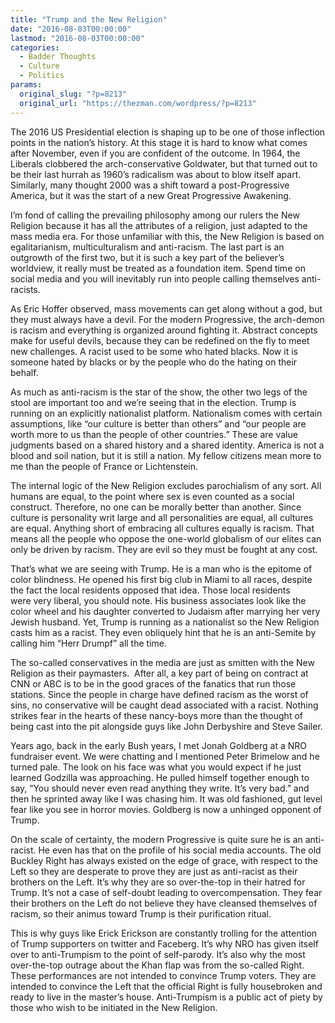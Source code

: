 ```yaml
---
title: "Trump and the New Religion"
date: "2016-08-03T00:00:00"
lastmod: "2016-08-03T00:00:00"
categories:
  - Badder Thoughts
  - Culture
  - Politics
params:
  original_slug: "?p=8213"
  original_url: "https://thezman.com/wordpress/?p=8213"
---
```


The 2016 US Presidential election is shaping up to be one of those
inflection points in the nation’s history. At this stage it is hard to
know what comes after November, even if you are confident of the
outcome. In 1964, the Liberals clobbered the arch-conservative
Goldwater, but that turned out to be their last hurrah as 1960’s
radicalism was about to blow itself apart. Similarly, many thought 2000
was a shift toward a post-Progressive America, but it was the start of a
new Great Progressive Awakening.

I’m fond of calling the prevailing philosophy among our rulers the New
Religion because it has all the attributes of a religion, just adapted
to the mass media era. For those unfamiliar with this, the New Religion
is based on egalitarianism, multiculturalism and anti-racism. The last
part is an outgrowth of the first two, but it is such a key part of the
believer’s worldview, it really must be treated as a foundation item.
Spend time on social media and you will inevitably run into people
calling themselves anti-racists.

As Eric Hoffer observed, mass movements can get along without a god, but
they must always have a devil. For the modern Progressive, the
arch-demon is racism and everything is organized around fighting it.
Abstract concepts make for useful devils, because they can be redefined
on the fly to meet new challenges. A racist used to be some who hated
blacks. Now it is someone hated by blacks or by the people who do the
hating on their behalf.

As much as anti-racism is the star of the show, the other two legs of
the stool are important too and we’re seeing that in the election. Trump
is running on an explicitly nationalist platform. Nationalism comes with
certain assumptions, like “our culture is better than others” and “our
people are worth more to us than the people of other countries.” These
are value judgments based on a shared history and a shared
identity. America is not a blood and soil nation, but it is still a
nation. My fellow citizens mean more to me than the people of France or
Lichtenstein.

The internal logic of the New Religion excludes parochialism of any
sort. All humans are equal, to the point where sex is even counted as a
social construct. Therefore, no one can be morally better than another.
Since culture is personality writ large and all personalities are equal,
all cultures are equal. Anything short of embracing all cultures equally
is racism. That means all the people who oppose the one-world globalism
of our elites can only be driven by racism. They are evil so they must
be fought at any cost.

That’s what we are seeing with Trump. He is a man who is the epitome of
color blindness. He opened his first big club in Miami to all races,
despite the fact the local residents opposed that idea. Those local
residents were very liberal, you should note. His business associates
look like the color wheel and his daughter converted to Judaism after
marrying her very Jewish husband. Yet, Trump is running as a nationalist
so the New Religion casts him as a racist. They even obliquely hint that
he is an anti-Semite by calling him “Herr Drumpf” all the time.

The so-called conservatives in the media are just as smitten with the
New Religion as their paymasters.  After all, a key part of being on
contract at CNN or ABC is to be in the good graces of the fanatics that
run those stations. Since the people in charge have defined racism as
the worst of sins, no conservative will be caught dead associated with a
racist. Nothing strikes fear in the hearts of these nancy-boys more than
the thought of being cast into the pit alongside guys like John
Derbyshire and Steve Sailer.

Years ago, back in the early Bush years, I met Jonah Goldberg at a NRO
fundraiser event. We were chatting and I mentioned Peter Brimelow and he
turned pale. The look on his face was what you would expect if he just
learned Godzilla was approaching. He pulled himself together enough to
say, “You should never even read anything they write. It’s very bad.”
and then he sprinted away like I was chasing him. It was old fashioned,
gut level fear like you see in horror movies. Goldberg is now a unhinged
opponent of Trump.

On the scale of certainty, the modern Progressive is quite sure he is an
anti-racist. He even has that on the profile of his social media
accounts. The old Buckley Right has always existed on the edge of grace,
with respect to the Left so they are desperate to prove they are just as
anti-racist as their brothers on the Left. It’s why they are so
over-the-top in their hatred for Trump. It’s not a case of self-doubt
leading to overcompensation. They fear their brothers on the Left do not
believe they have cleansed themselves of racism, so their animus toward
Trump is their purification ritual.

This is why guys like Erick Erickson are constantly trolling for the
attention of Trump supporters on twitter and Faceberg. It’s why NRO has
given itself over to anti-Trumpism to the point of self-parody. It’s
also why the most over-the-top outrage about the Khan flap was from the
so-called Right. These performances are not intended to convince Trump
voters. They are intended to convince the Left that the official Right
is fully housebroken and ready to live in the master’s house.
Anti-Trumpism is a public act of piety by those who wish to be initiated
in the New Religion.
